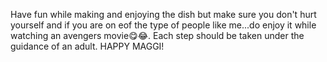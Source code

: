 Have fun while making and enjoying the dish but make sure you don't hurt yourself and if you are on eof the type of people like me...do enjoy it while watching an avengers movie😋😂. Each step should be taken under the guidance of an adult.
HAPPY MAGGI!
